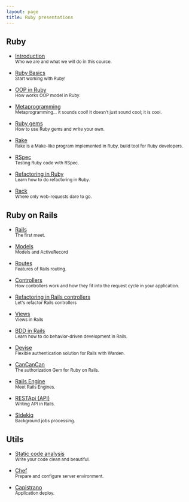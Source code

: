 ```yaml
---
layout: page
title: Ruby presentations
---
```


## Ruby

- [Introduction](/slides/introduction)
  <br>
  <small>Who we are and what we will do in this cource.</small>

- [Ruby Basics](/slides/ruby-basics)
  <br>
  <small>Start working with Ruby!</small>


- [OOP in Ruby](/slides/oop)
  <br>
  <small>How works OOP model in Ruby.</small>


- [Metaprogramming](/slides/metaprogramming)
  <br>
  <small>Metaprogramming... it sounds cool! It doesn’t just sound cool; it is cool.</small>


- [Ruby gems](/slides/ruby-gems)
  <br>
  <small>How to use Ruby gems and write your own.</small>


- [Rake](/slides/rake)
  <br>
  <small>Rake is a Make-like program implemented in Ruby, build tool for Ruby developers.</small>


- [RSpec](/slides/rspec)
  <br>
  <small>Testing Ruby code with RSpec.</small>


- [Refactoring in Ruby](/slides/refactoring-ruby)
  <br>
  <small>Learn how to do refactoring in Ruby.</small>


- [Rack](/slides/rack)
  <br>
  <small>Where only web-requests dare to go.</small>



## Ruby on Rails

- [Rails](/slides/rails)
  <br>
  <small>The first meet.</small>


- [Models](/slides/models)
  <br>
  <small>Models and ActiveRecord</small>


- [Routes](/slides/routes)
  <br>
  <small>Features of Rails routing.</small>


- [Controllers](/slides/controllers)
  <br>
  <small>How controllers work and how they fit into the request cycle in your application.</small>


- [Refactoring in Rails controllers](/slides/refactoring-rails)
  <br>
  <small>Let's refactor Rails controllers</small>


- [Views](/slides/views)
  <br>
  <small>Views in Rails</small>

<!--
- [HTML & CSS](/slides/html-css)
  <br>
  <small>Coding layouts</small>


- [CSS architecture](/slides/css-architecture)
  <br>
  <small>Modules, Semantics and Grids</small>
-->

- [BDD in Rails](/slides/bdd)
  <br>
  <small>Learn how to do behavior-driven development in Rails.</small>


- [Devise](/slides/devise)
  <br>
  <small>Flexible authentication solution for Rails with Warden.</small>


- [CanCanCan](/slides/cancancan)
  <br>
  <small>The authorization Gem for Ruby on Rails.</small>


- [Rails Engine](/slides/rails-engine)
  <br>
  <small>Meet Rails Engines.</small>


- [RESTApi (API)](/slides/api)
  <br>
  <small>Writing API in Rails.</small>

- [Sidekiq](/slides/sidekiq)
  <br>
  <small>Background jobs processing.</small>


<!--
# Frontend

- [AngularJS](/slides/angular-js)
  <br>
  <small>AngularJS is a structural JavaScript framework for dynamic web apps.</small>
-->


## Utils

- [Static code analysis](/slides/static-code-analysis)
  <br>
  <small>Write your code clean and beautiful.</small>


- [Chef](/slides/chef)
  <br>
  <small>Prepare and configure server environment.</small>


- [Capistrano](/slides/capistrano)
  <br>
  <small>Application deploy.</small>


<!--
# Additional

- [Functional Programming](/slides/functional-programming)
  <br>
  <small>Functional programming is a style of programming which models computations as the evaluation of expressions.</small>
-->

<br>
<br>
<br>
